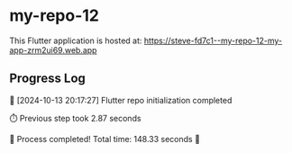 # my-repo-12

This Flutter application is hosted at: https://steve-fd7c1--my-repo-12-my-app-zrm2ui69.web.app

## Progress Log
🚀 [2024-10-13 20:17:27] Flutter repo initialization completed

⏱️ Previous step took 2.87 seconds


🎉 Process completed! Total time: 148.33 seconds 🎉
